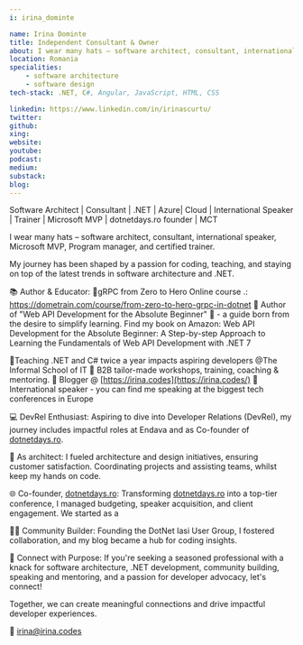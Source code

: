```yaml
---
i: irina_dominte

name: Irina Dominte
title: Independent Consultant & Owner
about: I wear many hats – software architect, consultant, international speaker, Microsoft MVP, Program manager, and certified trainer.
location: Romania  
specialities:
    - software architecture
    - software design
tech-stack: .NET, C#, Angular, JavaScript, HTML, CSS

linkedin: https://www.linkedin.com/in/irinascurtu/
twitter: 
github: 
xing: 
website: 
youtube: 
podcast: 
medium: 
substack: 
blog: 
---
```




Software Architect | Consultant | .NET | Azure| Cloud | International Speaker | Trainer | Microsoft MVP | dotnetdays.ro founder | MCT



I wear many hats – software architect, consultant, international speaker, Microsoft MVP, Program manager, and certified trainer.

My journey has been shaped by a passion for coding, teaching, and staying on top of the latest trends in software architecture and .NET.


📚 Author & Educator:
🌟gRPC from Zero to Hero Online course .: https://dometrain.com/course/from-zero-to-hero-grpc-in-dotnet
🌟 Author of "Web API Development for the Absolute Beginner" 🌟 - a guide born from the desire to simplify learning. Find my book on Amazon: Web API Development for the Absolute Beginner: A Step-by-step Approach to Learning the Fundamentals of Web API Development with .NET 7

🌟Teaching .NET and C# twice a year impacts aspiring developers @The Informal School of IT
🌟 B2B tailor-made workshops, training, coaching & mentoring.
🌟 Blogger @ [https://irina.codes](https://irina.codes/)
🌟 International speaker - you can find me speaking at the biggest tech conferences in Europe

💻 DevRel Enthusiast:
Aspiring to dive into Developer Relations (DevRel), my journey includes impactful roles at Endava and as Co-founder of [dotnetdays.ro](http://dotnetdays.ro/).

🚀 As architect:
I fueled architecture and design initiatives, ensuring customer satisfaction. Coordinating projects and assisting teams, whilst keep my hands on code.

🌐 Co-founder, [dotnetdays.ro](http://dotnetdays.ro/):
Transforming [dotnetdays.ro](http://dotnetdays.ro/) into a top-tier conference, I managed budgeting, speaker acquisition, and client engagement. We started as a 

👩‍🏫 Community Builder:
Founding the DotNet Iasi User Group, I fostered collaboration, and my blog became a hub for coding insights.

🔗 Connect with Purpose:
If you're seeking a seasoned professional with a knack for software architecture, .NET development, community building, speaking and mentoring, and a passion for developer advocacy, let's connect! 

Together, we can create meaningful connections and drive impactful developer experiences.

📩 irina@irina.codes